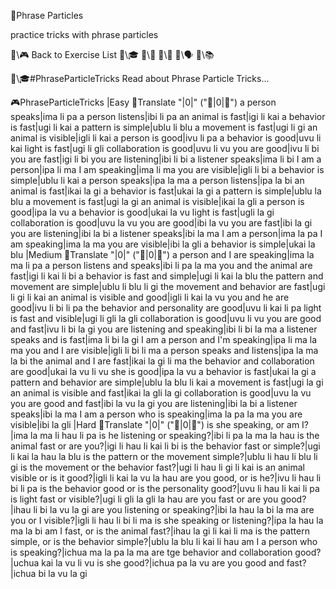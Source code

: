 📛Phrase
Particles

practice tricks
with phrase particles

🔗\🎮 Back to Exercise List
🔗\🎓
🔗\📖
🔗\🌳
🔗\🗣️
🔗\📚

🔗\🎓#PhraseParticleTricks Read about Phrase Particle Tricks...

🎮PhraseParticleTricks
|Easy
🔹Translate "|0|" ("🎏|0|💬")
a person speaks|ima li pa
a person listens|ibi li pa
an animal is fast|igi li kai
a behavior is fast|ugi li kai
a pattern is simple|ublu li blu
a movement is fast|ugi li gi
an animal is visible|igli li kai
a person is good|ivu li pa
a behavior is good|uvu li kai
light is fast|ugi li gli
collaboration is good|uvu li vu
you are good|ivu li bi
you are fast|igi li bi
you are listening|ibi li bi
a listener speaks|ima li bi
I am a person|ipa li ma
I am speaking|ima li ma
you are visible|igli li bi
a behavior is simple|ublu li kai
a person speaks|ipa la ma
a person listens|ipa la bi
an animal is fast|ikai la gi
a behavior is fast|ukai la gi
a pattern is simple|ublu la blu
a movement is fast|ugi la gi
an animal is visible|ikai la gli
a person is good|ipa la vu
a behavior is good|ukai la vu
light is fast|ugli la gi
collaboration is good|uvu la vu
you are good|ibi la vu
you are fast|ibi la gi
you are listening|ibi la bi
a listener speaks|ibi la ma
I am a person|ima la pa
I am speaking|ima la ma
you are visible|ibi la gli
a behavior is simple|ukai la blu
|Medium
🔹Translate "|0|" ("🎏|0|💬")
a person and I are speaking|ima la ma li pa
a person listens and speaks|ibi li pa la ma
you and the animal are fast|igi li kai li bi
a behavior is fast and simple|ugi li kai la blu
the pattern and movement are simple|ublu li blu li gi
the movement and behavior are fast|ugi li gi li kai
an animal is visible and good|igli li kai la vu
you and he are good|ivu li bi li pa
the behavior and personality are good|uvu li kai li pa
light is fast and visible|ugi li gli la gli
collaboration is good|uvu li vu
you are good and fast|ivu li bi la gi
you are listening and speaking|ibi li bi la ma
a listener speaks and is fast|ima li bi la gi
I am a person and I'm speaking|ipa li ma la ma
you and I are visible|igli li bi li ma
a person speaks and listens|ipa la ma la bi
the animal and I are fast|ikai la gi li ma
the behavior and collaboration are good|ukai la vu li vu
she is good|ipa la vu
a behavior is fast|ukai la gi
a pattern and behavior are simple|ublu la blu li kai
a movement is fast|ugi la gi
an animal is visible and fast|ikai la gli la gi
collaboration is good|uvu la vu
you are good and fast|ibi la vu la gi
you are listening|ibi la bi
a listener speaks|ibi la ma
I am a person who is speaking|ima la pa la ma
you are visible|ibi la gli
|Hard
🔹Translate "|0|" ("🎏|0|💬")
is she speaking, or am I?|ima la ma li hau li pa
is he listening or speaking?|ibi li pa la ma la hau
is the animal fast or are you?|igi li hau li kai li bi
is the behavior fast or simple?|ugi li kai la hau la blu
is the pattern or the movement simple?|ublu li hau li blu li gi
is the movement or the behavior fast?|ugi li hau li gi li kai
is an animal visible or is it good?|igli li kai la vu la hau
are you good, or is he?|ivu li hau li bi li pa
is the behavior good or is the personality good?|uvu li hau li kai li pa
is light fast or visible?|ugi li gli la gli la hau
are you fast or are you good?|ihau li bi la vu la gi
are you listening or speaking?|ibi la hau la bi la ma
are you or I visible?|igli li hau li bi li ma
is she speaking or listening?|ipa la hau la ma la bi
am I fast, or is the animal fast?|ihau la gi li kai li ma
is the pattern simple, or is the behavior simple?|ublu la blu li kai li hau
am I a person who is speaking?|ichua ma la pa la ma
are tge behavior and collaboration good?|uchua kai la vu li vu
is she good?|ichua pa la vu
are you good and fast?|ichua bi la vu la gi
